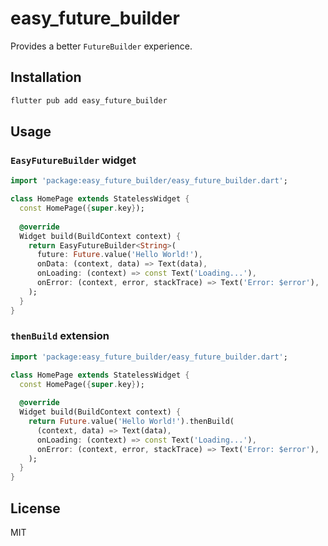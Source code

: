 # easy_future_builder

Provides a better `FutureBuilder` experience.

## Installation

```bash
flutter pub add easy_future_builder
```

## Usage

### `EasyFutureBuilder` widget

```dart
import 'package:easy_future_builder/easy_future_builder.dart';

class HomePage extends StatelessWidget {
  const HomePage({super.key});
  
  @override
  Widget build(BuildContext context) {
    return EasyFutureBuilder<String>(
      future: Future.value('Hello World!'),
      onData: (context, data) => Text(data),
      onLoading: (context) => const Text('Loading...'),
      onError: (context, error, stackTrace) => Text('Error: $error'),
    );
  }
}
```

### `thenBuild` extension

```dart
import 'package:easy_future_builder/easy_future_builder.dart';

class HomePage extends StatelessWidget {
  const HomePage({super.key});
  
  @override
  Widget build(BuildContext context) {
    return Future.value('Hello World!').thenBuild(
      (context, data) => Text(data),
      onLoading: (context) => const Text('Loading...'),
      onError: (context, error, stackTrace) => Text('Error: $error'),
    );
  }
}
```

## License

MIT
